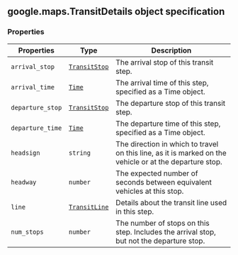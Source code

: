 <h2 id="TransitDetails">
google.maps.TransitDetails
object specification
</h2><h3 id="devsite_header_127">Properties</h3><table summary="interface TransitDetails - Properties" width="100%">
<thead>
<tr><th>Properties</th>
<th>Type</th>
<th>Description</th>
</tr></thead>
<tbody>
<tr>
<td><code>arrival_stop</code></td>
<td><code><a href="https://github.com/amenadiel/google-maps-documentation/blob/master/docs/google.maps.TransitStop.md">TransitStop</a></code></td>
<td>The arrival stop of this transit step.</td>
</tr>
<tr>
<td><code>arrival_time</code></td>
<td><code><a href="https://github.com/amenadiel/google-maps-documentation/blob/master/docs/google.maps.Time.md">Time</a></code></td>
<td>The arrival time of this step, specified as a Time object.</td>
</tr>
<tr>
<td><code>departure_stop</code></td>
<td><code><a href="https://github.com/amenadiel/google-maps-documentation/blob/master/docs/google.maps.TransitStop.md">TransitStop</a></code></td>
<td>The departure stop of this transit step.</td>
</tr>
<tr>
<td><code>departure_time</code></td>
<td><code><a href="https://github.com/amenadiel/google-maps-documentation/blob/master/docs/google.maps.Time.md">Time</a></code></td>
<td>The departure time of this step, specified as a Time object.</td>
</tr>
<tr>
<td><code>headsign</code></td>
<td><code>string</code></td>
<td>The direction in which to travel on this line, as it is marked on the vehicle or at the departure stop.</td>
</tr>
<tr>
<td><code>headway</code></td>
<td><code>number</code></td>
<td>The expected number of seconds between equivalent vehicles at this stop.</td>
</tr>
<tr>
<td><code>line</code></td>
<td><code><a href="https://github.com/amenadiel/google-maps-documentation/blob/master/docs/google.maps.TransitLine.md">TransitLine</a></code></td>
<td>Details about the transit line used in this step.</td>
</tr>
<tr>
<td><code>num_stops</code></td>
<td><code>number</code></td>
<td>The number of stops on this step. Includes the arrival stop, but not the departure stop.</td>
</tr>
</tbody>
</table>